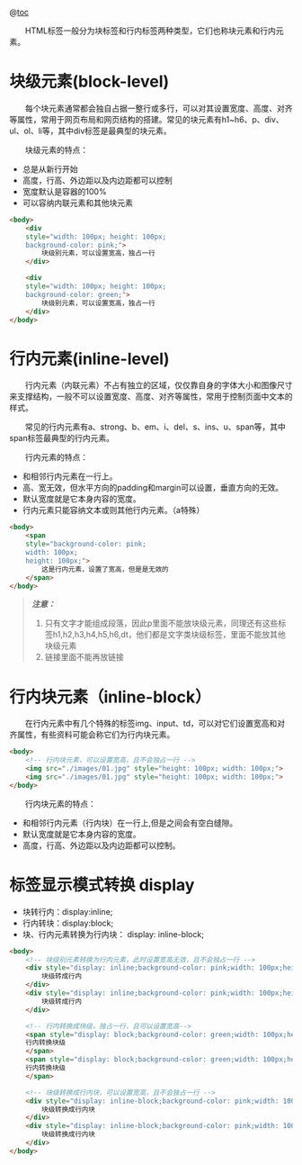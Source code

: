 @[toc](标签显示模式)

&emsp;&emsp;HTML标签一般分为块标签和行内标签两种类型，它们也称块元素和行内元素。

# 块级元素(block-level)
&emsp;&emsp;每个块元素通常都会独自占据一整行或多行，可以对其设置宽度、高度、对齐等属性，常用于网页布局和网页结构的搭建。常见的块元素有h1~h6、p、div、ul、ol、li等，其中div标签是最典型的块元素。

&emsp;&emsp;块级元素的特点：

+ 总是从新行开始
+ 高度，行高、外边距以及内边距都可以控制
+ 宽度默认是容器的100%
+ 可以容纳内联元素和其他块元素

```html
<body>
    <div 
    style="width: 100px; height: 100px; 
    background-color: pink;">
        块级别元素，可以设置宽高，独占一行
    </div>

    <div 
    style="width: 100px; height: 100px; 
    background-color: green;">
        块级别元素，可以设置宽高，独占一行
    </div>
</body>
```

# 行内元素(inline-level)
&emsp;&emsp;行内元素（内联元素）不占有独立的区域，仅仅靠自身的字体大小和图像尺寸来支撑结构，一般不可以设置宽度、高度、对齐等属性，常用于控制页面中文本的样式。

&emsp;&emsp;常见的行内元素有a、strong、b、em、i、del、s、ins、u、span等，其中span标签最典型的行内元素。

&emsp;&emsp;行内元素的特点：

+ 和相邻行内元素在一行上。
+ 高、宽无效，但水平方向的padding和margin可以设置，垂直方向的无效。
+ 默认宽度就是它本身内容的宽度。
+ 行内元素只能容纳文本或则其他行内元素。（a特殊）

```html
<body>
    <span 
    style="background-color: pink;
    width: 100px;
    height: 100px;">
        这是行内元素，设置了宽高，但是是无效的
    </span>
</body>
```

> *__注意：__*
> 1. 只有文字才能组成段落，因此p里面不能放块级元素，同理还有这些标签h1,h2,h3,h4,h5,h6,dt，他们都是文字类块级标签，里面不能放其他块级元素
> 2. 链接里面不能再放链接

# 行内块元素（inline-block）
&emsp;&emsp;在行内元素中有几个特殊的标签img、input、td，可以对它们设置宽高和对齐属性，有些资料可能会称它们为行内块元素。

```html
<body>
    <!-- 行内块元素，可以设置宽高，且不会独占一行 -->
    <img src="./images/01.jpg" style="height: 100px; width: 100px;">
    <img src="./images/01.jpg" style="height: 100px; width: 100px;">
</body>
```

&emsp;&emsp;行内块元素的特点：

+ 和相邻行内元素（行内块）在一行上,但是之间会有空白缝隙。
+ 默认宽度就是它本身内容的宽度。
+ 高度，行高、外边距以及内边距都可以控制。

# 标签显示模式转换 display

+ 块转行内：display:inline;
+ 行内转块：display:block;
+ 块、行内元素转换为行内块： display: inline-block;

```html
<body>
    <!-- 块级别元素转换为行内元素，此时设置宽高无效，且不会独占一行 -->
    <div style="display: inline;background-color: pink;width: 100px;height: 100px;">
        块级转成行内
    </div>
    <div style="display: inline;background-color: pink;width: 100px;height: 100px;">
        块级转成行内
    </div>

    <!-- 行内转换成块级，独占一行，且可以设置宽高-->
    <span style="display: block;background-color: green;width: 100px;height: 100px;">
    行内转换块级
    </span>
    <span style="display: block;background-color: green;width: 100px;height: 100px;">
    行内转换块级
    </span>

    <!-- 块级转换成行内块，可以设置宽高，且不会独占一行 -->
    <div style="display: inline-block;background-color: pink;width: 100px;height: 100px;">
        块级转换成行内块
    </div>
    <div style="display: inline-block;background-color: pink;width: 100px;height: 100px;">
        块级转换成行内块
    </div>
</body>
```